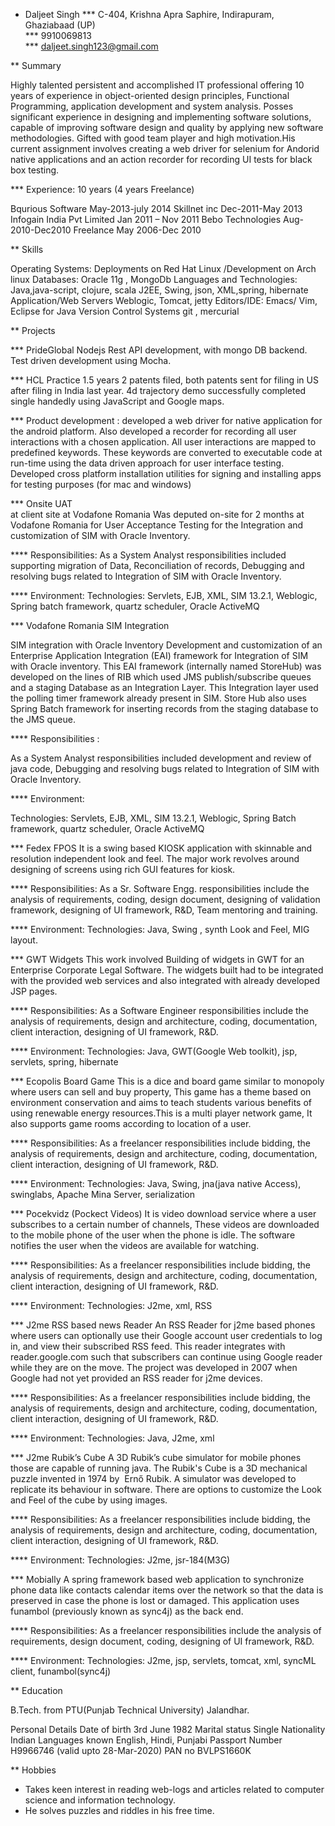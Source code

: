 * Daljeet Singh
*** C-404, Krishna Apra Saphire, Indirapuram, Ghaziabaad (UP)    
*** 9910069813    
*** daljeet.singh123@gmail.com

** Summary

Highly talented persistent and accomplished IT professional offering 10 years of experience in object-oriented design principles, Functional Programming, application development and system analysis. Posses significant experience in designing and implementing software solutions, capable of improving software design and quality by applying new software methodologies. Gifted with good team player and high motivation.His current assignment involves creating a web driver for selenium for Andorid native applications and an action recorder for recording UI tests for black box testing.  
                                               
*** Experience: 10 years (4 years Freelance)

Bqurious Software			May-2013-july 2014
Skillnet inc  				Dec-2011-May 2013	                                                                                                                                                             Infogain India Pvt Limited		Jan 2011 – Nov 2011
Bebo Technologies     Aug-2010-Dec2010
Freelance 				    May 2006-Dec 2010  

** Skills

Operating Systems:
Deployments on Red Hat Linux /Development on Arch linux
Databases:
Oracle 11g , MongoDb
Languages and Technologies:
Java,java-script, clojure, scala
J2EE, Swing, json, XML,spring, hibernate
Application/Web Servers
Weblogic, Tomcat, jetty
Editors/IDE:
Emacs/ Vim, Eclipse for Java 
Version Control Systems
 git , mercurial

** Projects

*** PrideGlobal 
Nodejs Rest API development, with mongo DB backend.
Test driven development using Mocha.

*** HCL Practice 1.5 years
2 patents filed, both patents sent for filing in US after filing in India last year.
4d trajectory demo successfully completed single handedly using JavaScript and Google maps. 

*** Product development :
developed a web driver for native application for the android platform. Also developed a recorder for recording all user interactions with a chosen application. All user interactions are mapped to predefined keywords. These keywords are converted to executable code at run-time using the data driven approach for user interface testing. 
Developed cross platform installation utilities for signing and installing apps for testing purposes (for mac and windows)

*** Onsite UAT  
at client site at Vodafone Romania
Was deputed on-site for 2 months at Vodafone Romania for User Acceptance Testing for the Integration and customization of SIM with Oracle Inventory.

**** Responsibilities:
As a System Analyst responsibilities included supporting migration of Data, Reconciliation of records, Debugging and resolving bugs related to Integration of SIM with Oracle Inventory. 

**** Environment: 
Technologies:  Servlets, EJB, XML, SIM 13.2.1, Weblogic, Spring batch framework, quartz scheduler, Oracle ActiveMQ

*** Vodafone Romania SIM Integration 

SIM integration with Oracle Inventory Development and customization of an Enterprise Application Integration (EAI) framework for Integration of SIM with Oracle inventory. This EAI framework (internally named StoreHub) was developed on the lines of RIB which used JMS publish/subscribe queues and a staging Database as an Integration Layer. This Integration layer used the polling timer framework already present in SIM. Store Hub also uses Spring Batch framework for inserting records from the staging database to the JMS queue.

**** Responsibilities :

As a System Analyst responsibilities included development and review of java code, Debugging and resolving bugs related to Integration of SIM with Oracle Inventory. 

**** Environment:
 
Technologies:  Servlets, EJB, XML, SIM 13.2.1, Weblogic, Spring Batch framework, quartz scheduler, Oracle ActiveMQ

*** Fedex FPOS
It is a swing based KIOSK application with skinnable and resolution independent look and feel. The major work revolves around designing of screens using rich GUI features for kiosk.

**** Responsibilities:
As a Sr. Software Engg. responsibilities include the analysis of requirements, coding, design document, designing of validation framework, designing of UI framework, R&D, Team mentoring and training.

**** Environment:
Technologies: Java, Swing , synth Look and Feel, MIG layout.



*** GWT Widgets
This work involved Building of widgets in GWT for an Enterprise Corporate Legal Software. The   widgets built had to be integrated with the provided web services and also integrated with already developed JSP pages.

**** Responsibilities:
As a Software Engineer responsibilities include the analysis of requirements, design and architecture, coding, documentation, client interaction, designing of UI framework, R&D. 

**** Environment:
Technologies: Java, GWT(Google Web toolkit), jsp, servlets, spring, hibernate



*** Ecopolis Board Game
This is a dice and board game similar to monopoly where users can sell and buy property, This game has a theme based on environment conservation and aims to teach students various benefits of using renewable energy resources.This is a multi player network game, It also supports game rooms according to location of a user.

**** Responsibilities:
As a freelancer responsibilities include bidding, the analysis of requirements, design and architecture, coding, documentation, client interaction, designing of UI framework, R&D.

**** Environment:
Technologies: Java, Swing, jna(java native Access), swinglabs, Apache Mina Server, serialization 



*** Pocekvidz (Pockect Videos)
 It is video download service where a user subscribes to a certain number of channels, These videos are downloaded to the mobile phone of the user when the phone is idle. The software notifies the user when the videos are available for watching.

**** Responsibilities:
As a freelancer responsibilities include bidding, the analysis of requirements, design and architecture, coding, documentation, client interaction, designing of UI framework, R&D.

**** Environment:
Technologies: J2me, xml, RSS

*** J2me RSS based news Reader
 An RSS Reader for j2me based phones where users can optionally use their Google account user credentials to log in, and view their subscribed RSS feed. This reader integrates with reader.google.com such that subscribers can continue using Google reader while they are on the move. The project was developed in 2007 when Google had not yet provided an RSS reader for j2me devices.  

**** Responsibilities:
As a freelancer responsibilities include bidding, the analysis of requirements, design and architecture, coding, documentation, client interaction, designing of UI framework, R&D.

**** Environment:
 Technologies: Java, J2me, xml

*** J2me Rubik’s Cube
A 3D Rubik’s cube simulator for mobile phones those are capable of running java. The Rubik's Cube is a 3D mechanical puzzle invented in 1974 by  Ernő Rubik. A simulator was developed to replicate its behaviour in software. There are options to customize the Look and Feel of the cube by using images.

**** Responsibilities:
As a freelancer responsibilities include bidding, the analysis of requirements, design and architecture, coding, documentation, client interaction, designing of UI framework, R&D.

**** Environment:
Technologies: J2me, jsr-184(M3G)

*** Mobially 
A spring framework based web application to synchronize phone data like contacts calendar items over the network so that the data is preserved in case the phone is lost or damaged. This application uses funambol (previously known as sync4j) as the back end.

**** Responsibilities:
As a freelancer responsibilities include the analysis of requirements, design document, coding, designing of UI framework, R&D.

**** Environment:
Technologies: J2me, jsp, servlets, tomcat, xml, syncML client, funambol(sync4j)

** Education

B.Tech. from PTU(Punjab Technical University) Jalandhar.

Personal Details
Date of birth	               	       3rd June 1982
Marital status			        Single
Nationality			        Indian
Languages known	                     English, Hindi, Punjabi
Passport Number                              H9966746 (valid upto 28-Mar-2020)
PAN no	           		        BVLPS1660K

** Hobbies 

- Takes keen interest in reading web-logs and articles related to computer science and information technology.
- He solves puzzles and riddles in his free time.
 
